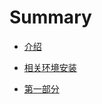# Summary

* [介绍](README.md)


* [相关环境安装](bookcontent/install-groovy.md)


* [第一部分](bookcontent/install-groovy.md)



